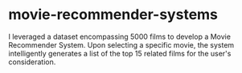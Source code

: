 # movie-recommender-systems
 I leveraged a dataset encompassing 5000 films to develop a Movie Recommender System. Upon selecting a specific movie, the system intelligently generates a list of the top 15 related films for the user's consideration.
